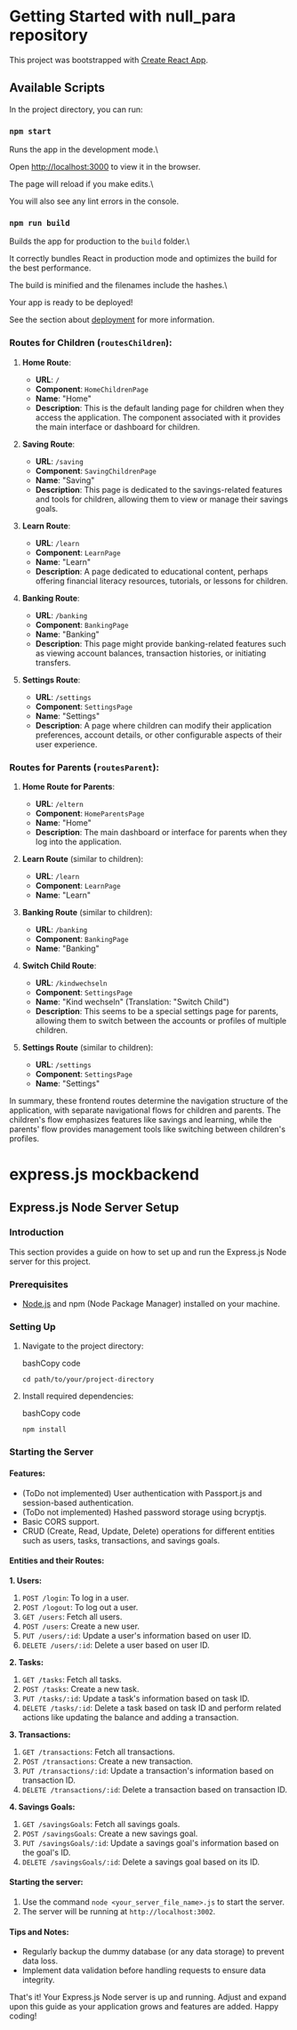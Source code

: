 
# Getting Started with null_para repository
  

This project was bootstrapped with [Create React App](https://github.com/facebook/create-react-app).

## Available Scripts

  

In the project directory, you can run:

  

### `npm start`

  

Runs the app in the development mode.\

Open [http://localhost:3000](http://localhost:3000) to view it in the browser.

  

The page will reload if you make edits.\

You will also see any lint errors in the console.
  

### `npm run build`

  

Builds the app for production to the `build` folder.\

It correctly bundles React in production mode and optimizes the build for the best performance.

  

The build is minified and the filenames include the hashes.\

Your app is ready to be deployed!

  

See the section about [deployment](https://facebook.github.io/create-react-app/docs/deployment) for more information.

  ### Routes for Children (`routesChildren`):

1.  **Home Route**:
    
    -   **URL**: `/`
    -   **Component**: `HomeChildrenPage`
    -   **Name**: "Home"
    -   **Description**: This is the default landing page for children when they access the application. The component associated with it provides the main interface or dashboard for children.
2.  **Saving Route**:
    
    -   **URL**: `/saving`
    -   **Component**: `SavingChildrenPage`
    -   **Name**: "Saving"
    -   **Description**: This page is dedicated to the savings-related features and tools for children, allowing them to view or manage their savings goals.
3.  **Learn Route**:
    
    -   **URL**: `/learn`
    -   **Component**: `LearnPage`
    -   **Name**: "Learn"
    -   **Description**: A page dedicated to educational content, perhaps offering financial literacy resources, tutorials, or lessons for children.
4.  **Banking Route**:
    
    -   **URL**: `/banking`
    -   **Component**: `BankingPage`
    -   **Name**: "Banking"
    -   **Description**: This page might provide banking-related features such as viewing account balances, transaction histories, or initiating transfers.
5.  **Settings Route**:
    
    -   **URL**: `/settings`
    -   **Component**: `SettingsPage`
    -   **Name**: "Settings"
    -   **Description**: A page where children can modify their application preferences, account details, or other configurable aspects of their user experience.

### Routes for Parents (`routesParent`):

1.  **Home Route for Parents**:
    
    -   **URL**: `/eltern`
    -   **Component**: `HomeParentsPage`
    -   **Name**: "Home"
    -   **Description**: The main dashboard or interface for parents when they log into the application.
2.  **Learn Route** (similar to children):
    
    -   **URL**: `/learn`
    -   **Component**: `LearnPage`
    -   **Name**: "Learn"
3.  **Banking Route** (similar to children):
    
    -   **URL**: `/banking`
    -   **Component**: `BankingPage`
    -   **Name**: "Banking"
4.  **Switch Child Route**:
    
    -   **URL**: `/kindwechseln`
    -   **Component**: `SettingsPage`
    -   **Name**: "Kind wechseln" (Translation: "Switch Child")
    -   **Description**: This seems to be a special settings page for parents, allowing them to switch between the accounts or profiles of multiple children.
5.  **Settings Route** (similar to children):
    
    -   **URL**: `/settings`
    -   **Component**: `SettingsPage`
    -   **Name**: "Settings"

In summary, these frontend routes determine the navigation structure of the application, with separate navigational flows for children and parents. The children's flow emphasizes features like savings and learning, while the parents' flow provides management tools like switching between children's profiles.
  
  

# express.js mockbackend

## Express.js Node Server Setup

### Introduction

This section provides a guide on how to set up and run the Express.js Node server for this project.

### Prerequisites

-   [Node.js](https://nodejs.org/) and npm (Node Package Manager) installed on your machine.

### Setting Up

1.  Navigate to the project directory:
    
    bashCopy code
    
    `cd path/to/your/project-directory` 
    
2.  Install required dependencies:
    
    bashCopy code
    
    `npm install` 
    

### Starting the Server


#### Features:

-   (ToDo not implemented) User authentication with Passport.js and session-based authentication.
-    (ToDo not implemented) Hashed password storage using bcryptjs.
-   Basic CORS support.
-   CRUD (Create, Read, Update, Delete) operations for different entities such as users, tasks, transactions, and savings goals.

#### Entities and their Routes:

**1. Users:**

1.  `POST /login`: To log in a user.
2.  `POST /logout`: To log out a user.
3.  `GET /users`: Fetch all users.
4.  `POST /users`: Create a new user.
5.  `PUT /users/:id`: Update a user's information based on user ID.
6.  `DELETE /users/:id`: Delete a user based on user ID.

**2. Tasks:**

1.  `GET /tasks`: Fetch all tasks.
2.  `POST /tasks`: Create a new task.
3.  `PUT /tasks/:id`: Update a task's information based on task ID.
4.  `DELETE /tasks/:id`: Delete a task based on task ID and perform related actions like updating the balance and adding a transaction.

**3. Transactions:**

1.   `GET /transactions`: Fetch all transactions.
2.   `POST /transactions`: Create a new transaction.
3.   `PUT /transactions/:id`: Update a transaction's information based on transaction ID.
4.   `DELETE /transactions/:id`: Delete a transaction based on transaction ID.

**4. Savings Goals:**

1.  `GET /savingsGoals`: Fetch all savings goals.
2.  `POST /savingsGoals`: Create a new savings goal.
3.  `PUT /savingsGoals/:id`: Update a savings goal's information based on the goal's ID.
4.  `DELETE /savingsGoals/:id`: Delete a savings goal based on its ID.


#### Starting the server:

1.  Use the command `node <your_server_file_name>.js` to start the server.
2.  The server will be running at `http://localhost:3002`.

#### Tips and Notes:

-   Regularly backup the dummy database (or any data storage) to prevent data loss.
-   Implement data validation before handling requests to ensure data integrity.

That's it! Your Express.js Node server is up and running. Adjust and expand upon this guide as your application grows and features are added. Happy coding!